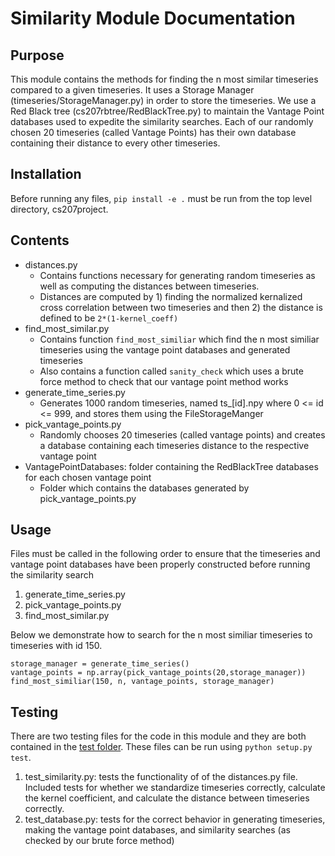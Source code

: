 # Similarity Module Documentation

## Purpose
This module contains the methods for finding the n most similar timeseries compared to a given timeseries. It uses a Storage Manager (timeseries/StorageManager.py) in order to store the timeseries. We use a Red Black tree (cs207rbtree/RedBlackTree.py) to maintain the Vantage Point databases used to expedite the similarity searches. Each of our randomly chosen 20 timeseries (called Vantage Points) has their own database containing their distance to every other timeseries. 

## Installation
Before running any files, `pip install -e .` must be run from the top level directory, cs207project. 

## Contents
* distances.py
  * Contains functions necessary for generating random timeseries as well as computing the distances between timeseries.
  * Distances are computed by 1) finding the normalized kernalized cross correlation between two timeseries and then 2) the distance is defined to be `2*(1-kernel_coeff)`
* find_most_similar.py
  * Contains function `find_most_similiar` which find the n most similiar timeseries using the vantage point databases and generated timeseries
  * Also contains a function called `sanity_check` which uses a brute force method to check that our vantage point method works
* generate_time_series.py
  * Generates 1000 random timeseries, named ts_[id].npy where 0 <= id <= 999, and stores them using the FileStorageManger
* pick_vantage_points.py
  * Randomly chooses 20 timeseries (called vantage points) and creates a database containing each timeseries distance to the respective vantage point
* VantagePointDatabases: folder containing the RedBlackTree databases for each chosen vantage point
  * Folder which contains the databases generated by pick_vantage_points.py

## Usage
Files must be called in the following order to ensure that the timeseries and vantage point databases have been properly constructed before running the similarity search
1. generate_time_series.py
2. pick_vantage_points.py
3. find_most_similar.py

Below we demonstrate how to search for the n most similiar timeseries to timeseries with id 150. 
```
storage_manager = generate_time_series()
vantage_points = np.array(pick_vantage_points(20,storage_manager)) 
find_most_similiar(150, n, vantage_points, storage_manager)
```

## Testing 
There are two testing files for the code in this module and they are both contained in the [test folder](https://github.com/slac207/cs207project/tree/master/tests). These files can be run using `python setup.py test`. 

1. test_similarity.py: tests the functionality of of the distances.py file. Included tests for whether we standardize timeseries correctly, calculate the kernel coefficient, and calculate the distance between timeseries correctly.
2. test_database.py: tests for the correct behavior in generating timeseries, making the vantage point databases, and similarity searches (as checked by our brute force method) 


